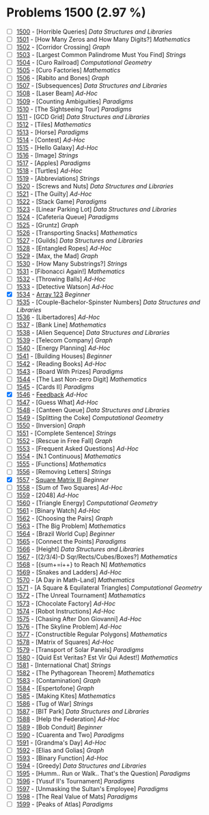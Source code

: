 # Problems 1500 (2.97 %)


- [ ] [1500](https://www.beecrowd.com.br/judge/en/problems/view/1500) - [Horrible Queries] *Data Structures and Libraries*
- [ ] [1501](https://www.beecrowd.com.br/judge/en/problems/view/1501) - [How Many Zeros and How Many Digits?] *Mathematics*
- [ ] [1502](https://www.beecrowd.com.br/judge/en/problems/view/1502) - [Corridor Crossing] *Graph*
- [ ] [1503](https://www.beecrowd.com.br/judge/en/problems/view/1503) - [Largest Common Palindrome Must You Find] *Strings*
- [ ] [1504](https://www.beecrowd.com.br/judge/en/problems/view/1504) - [Curo Railroad] *Computational Geometry*
- [ ] [1505](https://www.beecrowd.com.br/judge/en/problems/view/1505) - [Curo Factories] *Mathematics*
- [ ] [1506](https://www.beecrowd.com.br/judge/en/problems/view/1506) - [Rabito and Bones] *Graph*
- [ ] [1507](https://www.beecrowd.com.br/judge/en/problems/view/1507) - [Subsequences] *Data Structures and Libraries*
- [ ] [1508](https://www.beecrowd.com.br/judge/en/problems/view/1508) - [Laser Beam] *Ad-Hoc*
- [ ] [1509](https://www.beecrowd.com.br/judge/en/problems/view/1509) - [Counting Ambiguities] *Paradigms*
- [ ] [1510](https://www.beecrowd.com.br/judge/en/problems/view/1510) - [The Sightseeing Tour] *Paradigms*
- [ ] [1511](https://www.beecrowd.com.br/judge/en/problems/view/1511) - [GCD Grid] *Data Structures and Libraries*
- [ ] [1512](https://www.beecrowd.com.br/judge/en/problems/view/1512) - [Tiles] *Mathematics*
- [ ] [1513](https://www.beecrowd.com.br/judge/en/problems/view/1513) - [Horse] *Paradigms*
- [ ] [1514](https://www.beecrowd.com.br/judge/en/problems/view/1514) - [Contest] *Ad-Hoc*
- [ ] [1515](https://www.beecrowd.com.br/judge/en/problems/view/1515) - [Hello Galaxy] *Ad-Hoc*
- [ ] [1516](https://www.beecrowd.com.br/judge/en/problems/view/1516) - [Image] *Strings*
- [ ] [1517](https://www.beecrowd.com.br/judge/en/problems/view/1517) - [Apples] *Paradigms*
- [ ] [1518](https://www.beecrowd.com.br/judge/en/problems/view/1518) - [Turtles] *Ad-Hoc*
- [ ] [1519](https://www.beecrowd.com.br/judge/en/problems/view/1519) - [Abbreviations] *Strings*
- [ ] [1520](https://www.beecrowd.com.br/judge/en/problems/view/1520) - [Screws and Nuts] *Data Structures and Libraries*
- [ ] [1521](https://www.beecrowd.com.br/judge/en/problems/view/1521) - [The Guilty] *Ad-Hoc*
- [ ] [1522](https://www.beecrowd.com.br/judge/en/problems/view/1522) - [Stack Game] *Paradigms*
- [ ] [1523](https://www.beecrowd.com.br/judge/en/problems/view/1523) - [Linear Parking Lot] *Data Structures and Libraries*
- [ ] [1524](https://www.beecrowd.com.br/judge/en/problems/view/1524) - [Cafeteria Queue] *Paradigms*
- [ ] [1525](https://www.beecrowd.com.br/judge/en/problems/view/1525) - [Gruntz] *Graph*
- [ ] [1526](https://www.beecrowd.com.br/judge/en/problems/view/1526) - [Transporting Snacks] *Mathematics*
- [ ] [1527](https://www.beecrowd.com.br/judge/en/problems/view/1527) - [Guilds] *Data Structures and Libraries*
- [ ] [1528](https://www.beecrowd.com.br/judge/en/problems/view/1528) - [Entangled Ropes] *Ad-Hoc*
- [ ] [1529](https://www.beecrowd.com.br/judge/en/problems/view/1529) - [Max, the Mad] *Graph*
- [ ] [1530](https://www.beecrowd.com.br/judge/en/problems/view/1530) - [How Many Substrings?] *Strings*
- [ ] [1531](https://www.beecrowd.com.br/judge/en/problems/view/1531) - [Fibonacci Again!] *Mathematics*
- [ ] [1532](https://www.beecrowd.com.br/judge/en/problems/view/1532) - [Throwing Balls] *Ad-Hoc*
- [ ] [1533](https://www.beecrowd.com.br/judge/en/problems/view/1533) - [Detective Watson] *Ad-Hoc*
- [x] [1534](https://www.beecrowd.com.br/judge/en/problems/view/1534) - [Array 123](https://github.com/Luc4sguilherme/beecrowd/blob/master/problems/[1500-1599]/1534/code.js) *Beginner*
- [ ] [1535](https://www.beecrowd.com.br/judge/en/problems/view/1535) - [Couple-Bachelor-Spinster Numbers] *Data Structures and Libraries*
- [ ] [1536](https://www.beecrowd.com.br/judge/en/problems/view/1536) - [Libertadores] *Ad-Hoc*
- [ ] [1537](https://www.beecrowd.com.br/judge/en/problems/view/1537) - [Bank Line] *Mathematics*
- [ ] [1538](https://www.beecrowd.com.br/judge/en/problems/view/1538) - [Alien Sequence] *Data Structures and Libraries*
- [ ] [1539](https://www.beecrowd.com.br/judge/en/problems/view/1539) - [Telecom Company] *Graph*
- [ ] [1540](https://www.beecrowd.com.br/judge/en/problems/view/1540) - [Energy Planning] *Ad-Hoc*
- [ ] [1541](https://www.beecrowd.com.br/judge/en/problems/view/1541) - [Building Houses] *Beginner*
- [ ] [1542](https://www.beecrowd.com.br/judge/en/problems/view/1542) - [Reading Books] *Ad-Hoc*
- [ ] [1543](https://www.beecrowd.com.br/judge/en/problems/view/1543) - [Board With Prizes] *Paradigms*
- [ ] [1544](https://www.beecrowd.com.br/judge/en/problems/view/1544) - [The Last Non-zero Digit] *Mathematics*
- [ ] [1545](https://www.beecrowd.com.br/judge/en/problems/view/1545) - [Cards II] *Paradigms*
- [x] [1546](https://www.beecrowd.com.br/judge/en/problems/view/1546) - [Feedback](https://github.com/Luc4sguilherme/beecrowd/blob/master/problems/[1500-1599]/1546/code.js) *Ad-Hoc*
- [ ] [1547](https://www.beecrowd.com.br/judge/en/problems/view/1547) - [Guess What] *Ad-Hoc*
- [ ] [1548](https://www.beecrowd.com.br/judge/en/problems/view/1548) - [Canteen Queue] *Data Structures and Libraries*
- [ ] [1549](https://www.beecrowd.com.br/judge/en/problems/view/1549) - [Splitting the Coke] *Computational Geometry*
- [ ] [1550](https://www.beecrowd.com.br/judge/en/problems/view/1550) - [Inversion] *Graph*
- [ ] [1551](https://www.beecrowd.com.br/judge/en/problems/view/1551) - [Complete Sentence] *Strings*
- [ ] [1552](https://www.beecrowd.com.br/judge/en/problems/view/1552) - [Rescue in Free Fall] *Graph*
- [ ] [1553](https://www.beecrowd.com.br/judge/en/problems/view/1553) - [Frequent Asked Questions] *Ad-Hoc*
- [ ] [1554](https://www.beecrowd.com.br/judge/en/problems/view/1554) - [N.1 Continuous] *Mathematics*
- [ ] [1555](https://www.beecrowd.com.br/judge/en/problems/view/1555) - [Functions] *Mathematics*
- [ ] [1556](https://www.beecrowd.com.br/judge/en/problems/view/1556) - [Removing Letters] *Strings*
- [x] [1557](https://www.beecrowd.com.br/judge/en/problems/view/1557) - [Square Matrix III](https://github.com/Luc4sguilherme/beecrowd/blob/master/problems/[1500-1599]/1557/code.js) *Beginner*
- [ ] [1558](https://www.beecrowd.com.br/judge/en/problems/view/1558) - [Sum of Two Squares] *Ad-Hoc*
- [ ] [1559](https://www.beecrowd.com.br/judge/en/problems/view/1559) - [2048] *Ad-Hoc*
- [ ] [1560](https://www.beecrowd.com.br/judge/en/problems/view/1560) - [Triangle Energy] *Computational Geometry*
- [ ] [1561](https://www.beecrowd.com.br/judge/en/problems/view/1561) - [Binary Watch] *Ad-Hoc*
- [ ] [1562](https://www.beecrowd.com.br/judge/en/problems/view/1562) - [Choosing the Pairs] *Graph*
- [ ] [1563](https://www.beecrowd.com.br/judge/en/problems/view/1563) - [The Big Problem] *Mathematics*
- [ ] [1564](https://www.beecrowd.com.br/judge/en/problems/view/1564) - [Brazil World Cup] *Beginner*
- [ ] [1565](https://www.beecrowd.com.br/judge/en/problems/view/1565) - [Connect the Points] *Paradigms*
- [ ] [1566](https://www.beecrowd.com.br/judge/en/problems/view/1566) - [Height] *Data Structures and Libraries*
- [ ] [1567](https://www.beecrowd.com.br/judge/en/problems/view/1567) - [(2/3/4)-D Sqr/Rects/Cubes/Boxes?] *Mathematics*
- [ ] [1568](https://www.beecrowd.com.br/judge/en/problems/view/1568) - [{sum+=i++} to Reach N] *Mathematics*
- [ ] [1569](https://www.beecrowd.com.br/judge/en/problems/view/1569) - [Snakes and Ladders] *Ad-Hoc*
- [ ] [1570](https://www.beecrowd.com.br/judge/en/problems/view/1570) - [A Day in Math-Land] *Mathematics*
- [ ] [1571](https://www.beecrowd.com.br/judge/en/problems/view/1571) - [A Square & Equilateral Triangles] *Computational Geometry*
- [ ] [1572](https://www.beecrowd.com.br/judge/en/problems/view/1572) - [The Unreal Tournament] *Mathematics*
- [ ] [1573](https://www.beecrowd.com.br/judge/en/problems/view/1573) - [Chocolate Factory] *Ad-Hoc*
- [ ] [1574](https://www.beecrowd.com.br/judge/en/problems/view/1574) - [Robot Instructions] *Ad-Hoc*
- [ ] [1575](https://www.beecrowd.com.br/judge/en/problems/view/1575) - [Chasing After Don Giovanni] *Ad-Hoc*
- [ ] [1576](https://www.beecrowd.com.br/judge/en/problems/view/1576) - [The Skyline Problem] *Ad-Hoc*
- [ ] [1577](https://www.beecrowd.com.br/judge/en/problems/view/1577) - [Constructible Regular Polygons] *Mathematics*
- [ ] [1578](https://www.beecrowd.com.br/judge/en/problems/view/1578) - [Matrix of Squares] *Ad-Hoc*
- [ ] [1579](https://www.beecrowd.com.br/judge/en/problems/view/1579) - [Transport of Solar Panels] *Paradigms*
- [ ] [1580](https://www.beecrowd.com.br/judge/en/problems/view/1580) - [Quid Est Veritas? Est Vir Qui Adest!] *Mathematics*
- [ ] [1581](https://www.beecrowd.com.br/judge/en/problems/view/1581) - [International Chat] *Strings*
- [ ] [1582](https://www.beecrowd.com.br/judge/en/problems/view/1582) - [The Pythagorean Theorem] *Mathematics*
- [ ] [1583](https://www.beecrowd.com.br/judge/en/problems/view/1583) - [Contamination] *Graph*
- [ ] [1584](https://www.beecrowd.com.br/judge/en/problems/view/1584) - [Espertofone] *Graph*
- [ ] [1585](https://www.beecrowd.com.br/judge/en/problems/view/1585) - [Making Kites] *Mathematics*
- [ ] [1586](https://www.beecrowd.com.br/judge/en/problems/view/1586) - [Tug of War] *Strings*
- [ ] [1587](https://www.beecrowd.com.br/judge/en/problems/view/1587) - [BIT Park] *Data Structures and Libraries*
- [ ] [1588](https://www.beecrowd.com.br/judge/en/problems/view/1588) - [Help the Federation] *Ad-Hoc*
- [ ] [1589](https://www.beecrowd.com.br/judge/en/problems/view/1589) - [Bob Conduit] *Beginner*
- [ ] [1590](https://www.beecrowd.com.br/judge/en/problems/view/1590) - [Cuarenta and Two] *Paradigms*
- [ ] [1591](https://www.beecrowd.com.br/judge/en/problems/view/1591) - [Grandma's Day] *Ad-Hoc*
- [ ] [1592](https://www.beecrowd.com.br/judge/en/problems/view/1592) - [Elias and Golias] *Graph*
- [ ] [1593](https://www.beecrowd.com.br/judge/en/problems/view/1593) - [Binary Function] *Ad-Hoc*
- [ ] [1594](https://www.beecrowd.com.br/judge/en/problems/view/1594) - [Greedy] *Data Structures and Libraries*
- [ ] [1595](https://www.beecrowd.com.br/judge/en/problems/view/1595) - [Humm.. Run or Walk.. That's the Question] *Paradigms*
- [ ] [1596](https://www.beecrowd.com.br/judge/en/problems/view/1596) - [Yusuf II's Tournament] *Paradigms*
- [ ] [1597](https://www.beecrowd.com.br/judge/en/problems/view/1597) - [Unmasking the Sultan's Employee] *Paradigms*
- [ ] [1598](https://www.beecrowd.com.br/judge/en/problems/view/1598) - [The Real Value of Mats] *Paradigms*
- [ ] [1599](https://www.beecrowd.com.br/judge/en/problems/view/1599) - [Peaks of Atlas] *Paradigms*